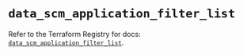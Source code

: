# `data_scm_application_filter_list`

Refer to the Terraform Registry for docs: [`data_scm_application_filter_list`](https://registry.terraform.io/providers/paloaltonetworks/scm/1.0.2/docs/data-sources/application_filter_list).
